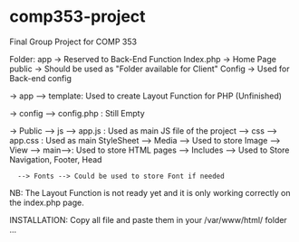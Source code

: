 # comp353-project
Final Group Project for COMP 353

Folder:
app -> Reserved to Back-End Function
Index.php -> Home Page
public -> Should be used as "Folder available for Client"
Config -> Used for Back-end config


-> app --> template: Used to create Layout Function for PHP (Unfinished)

-> config --> config.php : Still Empty

-> Public --> js --> app.js : Used as main JS file of the project
	  --> css --> app.css : Used as main StyleSheet
	  --> Media --> Used to store Image
	  --> View --> main-->: Used to store HTML pages
	  	   --> Includes --> Used to Store Navigation, Footer, Head

	  --> Fonts --> Could be used to store Font if needed

NB: The Layout Function is not ready yet and it is only working correctly
on the index.php page.

INSTALLATION: Copy all file and paste them in your /var/www/html/
folder ...

 
